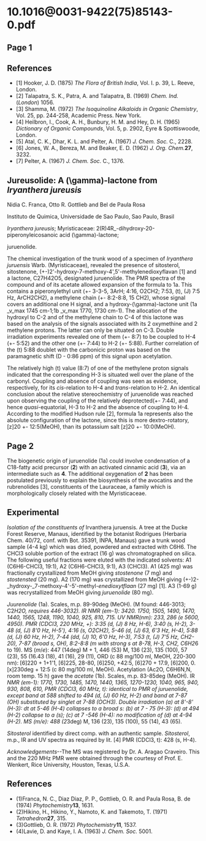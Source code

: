 # 10.1016@0031-9422(75)85143-0.pdf

## Page 1



## References

* [1] Hooker, J. D. (1875) _The Flora of British India_, Vol. I. p. 39, L. Reeve, London.
* [2] Talapatra, S. K., Patra, A. and Talapatra, B. (1969) _Chem. Ind._ (_London_) 1056.
* [3] Shamma, M. (1972) _The Isoquinoline Alkaloids in Organic Chemistry_, Vol. 25, pp. 244-258, Academic Press. New York.
* [4] Heilbron, I., Cook, A. H., Bunbury, H. M. and Hey, D. H. (1965) _Dictionary of Organic Compounds_, Vol. 5, p. 2902, Eyre & Spottiswoode, London.
* [5] Atal, C. K., Dhar, K. L. and Pelter, A. (1967) _J. Chem. Soc._ C., 2228.
* [6] Jones, W. A., Bereza, M. and Beaker, E. D. (1962) _J. Org. Chem._**27**, 3232.
* [7] Pelter, A. (1967) _J. Chem. Soc._ C., 1376.

## Jureusolide: A \(\gamma\)-lactone from _Iryanthera jureusis_

Nidia C. Franca, Otto R. Gottlieb and Bel de Paula Rosa

Instituto de Quimica, Universidade de Sao Paulo, Sao Paulo, Brasil

_Iryanthera jureusis_; Myristicaceae: 2\(R\)4R_-dihydroxy-20-piperonyleicosanoic acid \(\gamma\)-lactone;

juruenolide.

The chemical investigation of the trunk wood of a specimen of _Iryanthera juruensis_ Warb. (Myristicaceae), revealed the presence of sitosterol, sitostenone, (+-)2'-hydroxy-7-methoxy-4',5'-methylenedioxyflavan [1] and a lactone, C27H42O5, designated juruenolide. The PMR spectra of the compound and of its acetate allowed expansion of the formula to 1a. This contains a piperonylethyl unit (+- 3-3-5, 3ArH; 4:16, O2CH2; 7:53, \(t\), \(J\) 7:5 Hz, ArCH2CH2), a methylene chain (+- 8:2-8:8, 15 CH2), whose signal covers an additional one H signal, and a hydroxy-\(\gamma\)-lactone unit (1a _v_max 1745 cm-1;1b _v_max 1770, 1730 cm-1). The allocation of the hydroxyl to C-2 and of the methylene chain to C-4 of this lactone was based on the analysis of the signals associated with its 2 oxymethine and 2 methylene protons. The latter can only be situated on C-3. Double irradiation experiments revealed one of them (+- 8:7) to be coupled to H-4 (+- 5:52) and the other one (+- 7:44) to H-2 (+- 5:88). Further correlation of the \(t\) 5:88 doublet with the carbonicic proton was based on the paramagnetic shift (D - 0:86 ppm) of this signal upon acetylation.

The relatively high \(t\) value (8:7) of one of the methylene proton signals indicated that the corresponding H-3 is situated well over the plane of the carbonyl. Coupling and absence of coupling was seen as evidence, respectively, for its _cis_-relation to H-4 and _trans_-relation to H-2. An identical conclusion about the relative stereochemistry of juruenolide was reached upon observing the coupling of the relatively deprotected(+- 7:44), and hence _quasi_-equatorial, H-3 to H-2 and the absence of coupling to H-4. According to the modified Hudson rule [2], formula 1a represents also the absolute configuration of the lactone, since this is more dextro-rotatory, [z]20 +- 12:5(MeOH), than its potassium salt [z]20 +- 10:0(MeOH).



## Page 2

The biogenetic origin of juruenolide (1a) could involve condensation of a C18-fatty acid precursor (**2**) with an activated cinnamic acid (**3**), via an intermediate such as **4**. The additional oxygenation of **2** has been postulated previously to explain the biosynthesis of the avocatins and the rubrenolides [3], constituents of the Lauraceae, a family which is morphologically closely related with the Myristicaceae.

## Experimental

_Isolation of the constituents of_ Irvanthera juruensis. A tree at the Ducke Forest Reserve, Manaus, identified by the botanist Rodrigues (Herbaria Chem. 40/72, conf. with Bot. 35391, INPA, Manaus) gave a trunk wood sample (4-4 kg) which was dried, powdered and extracted with C6H6. The CHCl3 soluble portion of the extract (16 g) was chromatographed on silica. The following useful fractions were eluted with the indicated solvents: A1 (C6H6-CHCl3, 19:1), A2 (C6H6-CHCl3, 9:1), A3 (CHCl3). A1 (425 mg) was fractionally crystallized from MeOH giving _stostenone_ (7 mg) and _stostensted_ (20 mg). A2 (170 mg) was crystallized from MeOH giving (+-)2-_hydroxy-_7-methoxy-4'-5'-methyl-_enedioxytflaan_ (27 mg) [1]. A3 (1-69 g) was recrystallized from MeOH giving _juruenolide_ (80 mg).

_Juurenolide_ (1a). Scales, m.p. 89-90deg (MeOH). (M found: 446-3013; C2*H2O, requires 446-3032). IR *NMR (em-1): 3420. 1750, 1505, 1490, 1470, 1440, 1565, 1248, 1190, 1040, 925, 810, 715. UV *NMR(nm): 233, 286 (e 5600, 4950). PMR (CDCl3, 220 MHz, +): 3:35 (_d_, \(J\) 8 Hz, H-6), 3:40 (s, H-2), 3-48 (_d_, \(J\) 8'0 Hz, H-5'), 4:16 (s, O2*CH2), 5-46 (_d_, \(J\) 63, 6'3 Hz, H-4), 5:88 (_d_, \(J\) 60 Hz, H-2), 7-44 (_dd_, \(J\) 10, 6'0 Hz, H-3), 7:53 (_t_, \(J\) 7'5 Hz, CH2-20), 7-87 (broad s, OH), 8:2-8:8 (m with strong s at 8-78, H-3, CH2*, C6H2*6 to 19). MS (_m_/_e_): 447 (14deg) M + 1, 446 (53) M, 136 (23), 135 (100), 57 (23), 55 (16.43 (18), 41 (16), 29 (11), ORD (c 88 mg/100 ml, MeOH, 220-300 nm): [6]220 + 1+1'1, [6]225, 28-80, [6]250, +42:5, [6]270 + 17.9, [6]200, 0. [x]230deg + 12:5 (c 80 mg/100 ml, MeOH). Acetylation (Ac2O, C6H6N,N, room temp. 15 h) gave the _acetate_ (1b). Scales, m.p. 83-85deg (MeOH). IR *NMR (em-1): 1770, 1730, 1485, 1470, 1440, 1365, 1270-1230, 1040, 965, 940, 930, 808, 610, PMR (CDCl3, 60 MHz, t): identical to PMR of juruenolide, except band at 588 shifted to 494 (_d_, \(J\) 60 Hz, H-2) and band at 7-87 (OH) substituted by singlet at 7-88 (OCH3). Double irradiation (a) at 8'-8' (H-3): _dt_ at 5-46 (H-4) collapses to a broad s: (b) at 7 - 75 (H-3): \(d\) at 494 (H-2) collapse to a \(s\); (c) at 7 -546 (H-4): no modification of \(d\) at 4-94 (H-2). MS (_m_/_e_): 488 (2*3deg) M, 136 (23), 135 (100), 55 (14), 43 (65).

_Sitosterol_ identified by direct comp. with an authentic sample. _Sitosterol_, m.p., IR and UV spectra as required by lit. [4] PMR (CDCl3, t): 428 (s, H-4).

_Acknowledgements_--The MS was registered by Dr. A. Aragao Craveiro. This and the 220 MHz PMR were obtained through the courtesy of Prof. E. Wenkert, Rice University, Houston, Texas, U.S.A.

## References

* (1)Franca, N. C., Diaz Diaz, P. P., Gottlieb, O. R. and Paula Rosa, B. de (1974) _Phytochemistry_**13**, 1631.
* (2)Hikino, H., Hikino, Y., Namoto, K. and Takemoto, T. (1971) _Tetrahedron_**27**, 315.
* (3)Gottlieb, O. R. (1972) _Phytochemistry_**11**, 1537.
* (4)Lavie, D. and Kaye, I. A. (1963) _J. Chem. Soc._ 5001.




